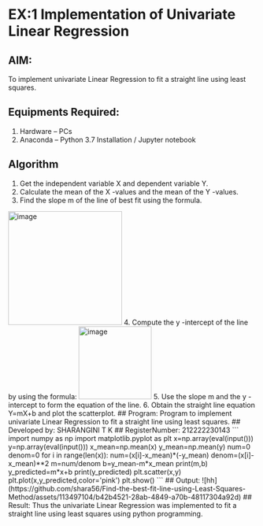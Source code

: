 # EX:1 Implementation of Univariate Linear Regression
## AIM:
To implement univariate Linear Regression to fit a straight line using least squares.
## Equipments Required:
1. Hardware – PCs
2. Anaconda – Python 3.7 Installation / Jupyter notebook
## Algorithm
1. Get the independent variable X and dependent variable Y.
2. Calculate the mean of the X -values and the mean of the Y -values.
3. Find the slope m of the line of best fit using the formula. 
<img width="231" alt="image" src="https://user-images.githubusercontent.com/93026020/192078527-b3b5ee3e-992f-46c4-865b-3b7ce4ac54ad.png">
4. Compute the y -intercept of the line by using the formula:
<img width="148" alt="image" src="https://user-images.githubusercontent.com/93026020/192078545-79d70b90-7e9d-4b85-9f8b-9d7548a4c5a4.png">
5. Use the slope m and the y -intercept to form the equation of the line.
6. Obtain the straight line equation Y=mX+b and plot the scatterplot.
## Program:
Program to implement univariate Linear Regression to fit a straight line using least squares.
## Developed by: SHARANGINI T K
## RegisterNumber: 212222230143 
```
import numpy as np
import matplotlib.pyplot as plt
x=np.array(eval(input()))
y=np.array(eval(input()))
x_mean=np.mean(x)
y_mean=np.mean(y)
num=0
denom=0
for i in range(len(x)):
  num=(x[i]-x_mean)*(-y_mean)
  denom=(x[i]-x_mean)**2
m=num/denom
b=y_mean-m*x_mean
print(m,b)
y_predicted=m*x+b
print(y_predicted)
plt.scatter(x,y)
plt.plot(x,y_predicted,color='pink')
plt.show()
```
## Output:
![hh](https://github.com/shara56/Find-the-best-fit-line-using-Least-Squares-Method/assets/113497104/b42b4521-28ab-4849-a70b-48117304a92d)
## Result:
Thus the univariate Linear Regression was implemented to fit a straight line using least squares using python programming.
